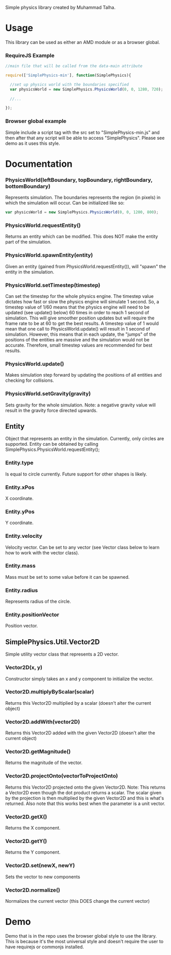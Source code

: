 Simple physics library created by Muhammad Talha.

# Usage
This library can be used as either an AMD module or as a browser global.
### RequireJS Example
```Javascript
//main file that will be called from the data-main attribute

require(['SimplePhysics-min'], function(SimplePhysics){

  //set up physics world with the boundaries specified
  var physicsWorld = new SimplePhysics.PhysicsWorld(0, 0, 1280, 720);
  
  //...

});
```

### Browser global example
Simple include a script tag with the src set to "SimplePhysics-min.js" and then after that any script will be able to access "SimplePhysics".
Please see demo as it uses this style.


# Documentation
### PhysicsWorld(leftBoundary, topBoundary, rightBoundary, bottomBoundary)
Represents simulation. The boundaries represents the region (in pixels) in which the simulation will occur.
Can be initialized like so:
```Javascript
var physicsWorld = new SimplePhysics.PhysicsWorld(0, 0, 1200, 800);
```

### PhysicsWorld.requestEntity()
Returns an entity which can be modified. This does NOT make the entity part of the simulation. 

### PhysicsWorld.spawnEntity(entity)
Given an entity (gained from PhysicsWorld.requestEntity()), will "spawn" the entity in the simulation.

### PhysicsWorld.setTimestep(timestep)
Can set the timestep for the whole physics engine. The timestep value dictates how fast or slow the physics engine will simulate 1 second.
So, a timestep value of 1/60 means that the physics engine will need to be updated (see update() below) 60 times in order to reach 1 second
of simulation. This will give smoother position updates but will require the frame rate to be at 60 to get the best results. A timestep
value of 1 would mean that one call to PhysicsWorld.update() will result in 1 second of simulation. However, this means that in each
update, the "jumps" of the positions of the entities are massive and the simulation would not be accurate. Therefore, small timestep
values are recommended for best results.

### PhysicsWorld.update()
Makes simulation step forward by updating the positions of all entities and checking for collisions. 

### PhysicsWorld.setGravity(gravity)
Sets gravity for the whole simulation. Note: a negative gravity value will result in the gravity force directed upwards.

## Entity
Object that represents an entity in the simulation. Currently, only circles are supported. Entity can be obtained by calling
SimplePhysics.PhysicsWorld.requestEntity();
### Entity.type
Is equal to circle currently. Future support for other shapes is likely.
### Entity.xPos 
X coordinate.
### Entity.yPos 
Y coordinate.
### Entity.velocity 
Velocity vector. Can be set to any vector (see Vector class below to learn how to work with the vector class).
### Entity.mass 
Mass must be set to some value before it can be spawned.
### Entity.radius
Represents radius of the circle.
### Entity.positionVector
Position vector.

## SimplePhysics.Util.Vector2D
Simple utility vector class that represents a 2D vector.
### Vector2D(x, y)
Constructor simply takes an x and y component to initialize the vector.
### Vector2D.multiplyByScalar(scalar)
Returns this Vector2D multiplied by a scalar (doesn't alter the current object)
### Vector2D.addWith(vector2D)
Returns this Vector2D added with the given Vector2D (doesn't alter the current object)
### Vector2D.getMagnitude()
Returns the magnitude of the vector.
### Vector2D.projectOnto(vectorToProjectOnto)
Returns this Vector2D projected onto the given Vector2D. Note: This returns a Vector2D even though the dot product returns a scalar.
The scalar given by the projection is then multiplied by the given Vector2D and this is what's returned. Also note that this works best
when the parameter is a unit vector.
### Vector2D.getX()
Returns the X component.
### Vector2D.getY()
Returns the Y component.
### Vector2D.set(newX, newY)
Sets the vector to new components
### Vector2D.normalize()
Normalizes the current vector (this DOES change the current vector)

# Demo
Demo that is in the repo uses the browser global style to use the library. This is because it's the most universal style and doesn't require the user to have requirejs or commonjs installed. 
